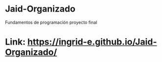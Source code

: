 # Jaid-Organizado
Fundamentos de programación proyecto final

# Link: https://ingrid-e.github.io/Jaid-Organizado/
